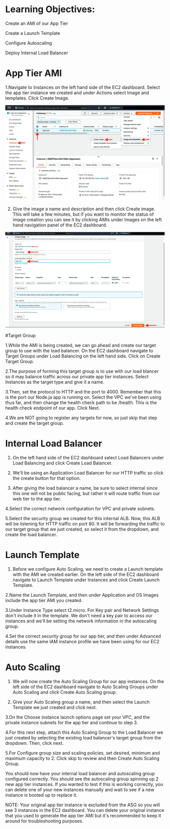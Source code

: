 # Learning Objectives:
Create an AMI of our App Tier

Create a Launch Template

Configure Autoscaling

Deploy Internal Load Balancer

# App Tier AMI

1.Navigate to Instances on the left hand side of the EC2 dashboard. Select the app tier instance we created and under Actions select Image and templates. Click Create Image.


![This is an image](https://github.com/GAUTAMSETHI123/AWS_Multi_tier_Architecture/blob/main/assests/images/PART3/CreateAMI1.png)

2. Give the image a name and description and then click Create image. This will take a few minutes, but if you want to monitor the status of image creation you can see it by clicking AMIs under Images on the left hand navigation panel of the EC2 dashboard.


![This is an image](https://github.com/GAUTAMSETHI123/AWS_Multi_tier_Architecture/blob/main/assests/images/PART3/CreateAMI2.png)

#Target Group

1.While the AMI is being created, we can go ahead and create our target group to use with the load balancer. On the EC2 dashboard navigate to Target Groups under Load Balancing on the left hand side. Click on Create Target Group.

2.The purpose of forming this target group is to use with our load blancer so it may balance traffic across our private app tier instances. Select Instances as the target type and give it a name.

3.Then, set the protocol to HTTP and the port to 4000. Remember that this is the port our Node.ja app is running on. Select the VPC we've been using thus far, and then change the health check path to be /health. This is the health check endpoint of our app. Click Next.

4.We are NOT going to register any targets for now, so just skip that step and create the target group.


# Internal Load Balancer

1. On the left hand side of the EC2 dashboard select Load Balancers under Load Balancing and click Create Load Balancer.

2. We'll be using an Application Load Balancer for our HTTP traffic so click the create button for that option.

3. After giving the load balancer a name, be sure to select internal since this one will not be public facing, but rather it will route traffic from our web tier to the app tier.

4.Select the correct network configuration for VPC and private subnets.

5.Select the security group we created for this internal ALB. Now, this ALB will be listening for HTTP traffic on port 80. It will be forwarding the traffic to our target group that we just created, so select it from the dropdown, and create the load balancer.

# Launch Template

1. Before we configure Auto Scaling, we need to create a Launch template with the AMI we created earlier. On the left side of the EC2 dashboard navigate to Launch Template under Instances and click Create Launch Template.

2.Name the Launch Template, and then under Application and OS Images include the app tier AMI you created.

3.Under Instance Type select t2.micro. For Key pair and Network Settings don't include it in the template. We don't need a key pair to access our instances and we'll be setting the network information in the autoscaling group.

4.Set the correct security group for our app tier, and then under Advanced details use the same IAM instance profile we have been using for our EC2 instances.

# Auto Scaling

1. We will now create the Auto Scaling Group for our app instances. On the left side of the EC2 dashboard navigate to Auto Scaling Groups under Auto Scaling and click Create Auto Scaling group.

2. Give your Auto Scaling group a name, and then select the Launch Template we just created and click next.

3.On the Choose instance launch options page set your VPC, and the private instance subnets for the app tier and continue to step 3.

4.For this next step, attach this Auto Scaling Group to the Load Balancer we just created by selecting the existing load balancer's target group from the dropdown. Then, click next.

5.For Configure group size and scaling policies, set desired, minimum and maximum capacity to 2. Click skip to review and then Create Auto Scaling Group.

You should now have your internal load balancer and autoscaling group configured correctly. You should see the autoscaling group spinning up 2 new app tier instances. If you wanted to test if this is working correctly, you can delete one of your new instances manually and wait to see if a new instance is booted up to replace it.

NOTE: Your original app tier instance is excluded from the ASG so you will see 3 instances in the EC2 dashboard. You can delete your original instance that you used to generate the app tier AMI but it's recommended to keep it around for troubleshooting purposes.






